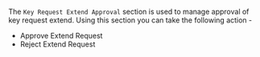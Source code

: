 The ```Key Request Extend Approval``` section is used to manage approval of key request extend. 
Using this section you can take the following action -
</br>
- Approve Extend Request
- Reject Extend Request